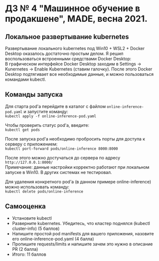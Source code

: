 # ДЗ № 4 "Машинное обучение в продакшене", MADE, весна 2021.

## Локальное развертывание kubernetes  
Развертывание локального kubernetes под Win10 + WSL2 + Docker Desktop оказалось достаточно простым делом. Я решил воспользоваться встроенными средствами Docker Desktop:   
В графическом интерфейсе Docker Desktop заходим в Settings -> Kunernetes -> Enable Kubernetes (ставим галочку).
После этого Docker Desktop подтягивает все необходимые данные, и можно пользоваться командами kubectl.  

## Команды запуска
Для старта pod'а перейдите в каталог с файлом `online-inference-pod.yaml` и запустите команду:  
```kubectl apply -f online-inference-pod.yaml```  

Чтобы проверить статус pod'a, введите:  
```kubectl get pods```  

После запуска pod'a необходимо пробросить порты для доступа к серверу с приложением:  
```kubectl port-forward pods/online-inference 8000:8000```  

После этого можно достучаться до сервера по адресу `http://127.0.0.1:8000/`  
Примечание: данные настройки корректно работают при локальном запуске в Win10. В других системах не тестировал.  

Для удаления конкретного pod'a (в данном примере online-inference) можно использовать команду:  
```kubectl delete pods/online-inference```  


## Самооценка

+ Установите kubectl  
+ Разверните kubernetes. Убедитесь, что кластер поднялся (kubectl cluster-info) (5 баллов)  
+ Напишите простой pod manifests для вашего приложения, назовите его online-inference-pod.yaml (4 балла)  
+ Пропишите requests/limits и напишите зачем это нужно в описание PR (2 балла)  
+ Итого: 11 баллов

